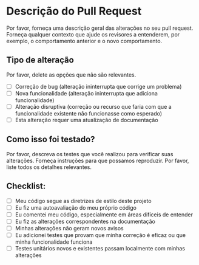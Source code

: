 # Descrição do Pull Request

Por favor, forneça uma descrição geral das alterações no seu pull request. Forneça qualquer contexto que ajude os revisores a entenderem, por exemplo, o comportamento anterior e o novo comportamento.

## Tipo de alteração

Por favor, delete as opções que não são relevantes.

- [ ] Correção de bug (alteração ininterrupta que corrige um problema)
- [ ] Nova funcionalidade (alteração ininterrupta que adiciona funcionalidade)
- [ ] Alteração disruptiva (correção ou recurso que faria com que a funcionalidade existente não funcionasse como esperado)
- [ ] Esta alteração requer uma atualização de documentação

## Como isso foi testado?

Por favor, descreva os testes que você realizou para verificar suas alterações. Forneça instruções para que possamos reproduzir. Por favor, liste todos os detalhes relevantes.

## Checklist:

- [ ] Meu código segue as diretrizes de estilo deste projeto
- [ ] Eu fiz uma autoavaliação do meu próprio código
- [ ] Eu comentei meu código, especialmente em áreas difíceis de entender
- [ ] Eu fiz as alterações correspondentes na documentação
- [ ] Minhas alterações não geram novos avisos
- [ ] Eu adicionei testes que provam que minha correção é eficaz ou que minha funcionalidade funciona
- [ ] Testes unitários novos e existentes passam localmente com minhas alterações
